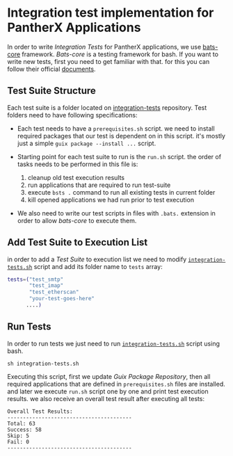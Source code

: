 # Integration test implementation for PantherX Applications

In order to write _Integration Tests_ for PantherX applications, we use  [bats-core](https://github.com/bats-core/bats-core) framework. _Bats-core_ is a testing framework for bash. If you want to write new tests, first you need to get familiar with that. for this you can follow their official [documents](https://github.com/bats-core/bats-core).

## Test Suite Structure

Each test suite is a folder located on [integration-tests](https://git.pantherx.org/development/integration-tests) repository. Test folders need to have following specifications:

- Each test needs to have a `prerequisites.sh` script. we need to install required packages that our test is dependent on in this script. it's mostly just a simple `guix package --install ...` script.

- Starting point for each test suite to run is the `run.sh` script. the order of tasks needs to be performed in this file is:

  1. cleanup old test execution results
  2. run applications that are required to run test-suite
  3. execute `bsts .`  command to run all existing tests in current folder
  4. kill opened applications we had run prior to test execution

- We also need to write our test scripts in files with `.bats.` extension in order to allow _bats-core_ to execute them.

## Add Test Suite to Execution List

in order to add a _Test Suite_ to execution list we need to modify [`integration-tests.sh`](https://git.pantherx.org/development/integration-tests/blob/master/integration-tests.sh "integration-tests.sh") script and add its folder name to `tests` array:

```bash
tests=("test_smtp"
       "test_imap"
       "test_etherscan"
       "your-test-goes-here"
      ....)
```

## Run Tests

In order to run tests we just need to run  [`integration-tests.sh`](https://git.pantherx.org/development/integration-tests/blob/master/integration-tests.sh "integration-tests.sh") script using bash.

```shell
sh integration-tests.sh
```

Executing this script, first we update _Guix Package Repository_, then all required applications that are defined in `prerequisites.sh` files are installed. and later we execute `run.sh` script one by one and print test execution results. we also receive an overall test result after executing all tests:

```shell
Overall Test Results:
----------------------------------------
Total: 63
Success: 58
Skip: 5
Fail: 0
----------------------------------------
```
